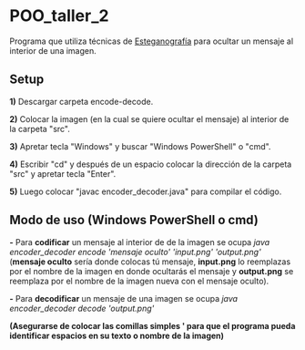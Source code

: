 # POO_taller_2
Programa que utiliza técnicas de [Esteganografía](https://es.wikipedia.org/wiki/Esteganograf%C3%ADa) para ocultar un mensaje al interior de una imagen. 
## Setup
**1)** Descargar carpeta encode-decode.

**2)** Colocar la imagen (en la cual se quiere ocultar el mensaje) al interior de la carpeta "src".

**3)** Apretar tecla "Windows" y buscar "Windows PowerShell" o "cmd".

**4)** Escribir "cd" y después de un espacio colocar la dirección de la carpeta "src" y apretar tecla "Enter".

**5)** Luego colocar "javac encoder_decoder.java" para compilar el código.

## Modo de uso (Windows PowerShell o cmd)
**-** Para **codificar** un mensaje al interior de de la imagen se ocupa *java encoder_decoder encode 'mensaje oculto' 'input.png' 'output.png'* (**mensaje oculto** sería donde colocas tú mensaje, **input.png** lo reemplazas por el nombre de la imagen en donde ocultarás el mensaje y **output.png** se reemplaza por el nombre de la imagen nueva con el mensaje oculto).

**-** Para **decodificar** un mensaje de una imagen se ocupa *java encoder_decoder decode 'output.png'*

**(Asegurarse de colocar las comillas simples ' para que el programa pueda identificar espacios en su texto o nombre de la imagen)**
